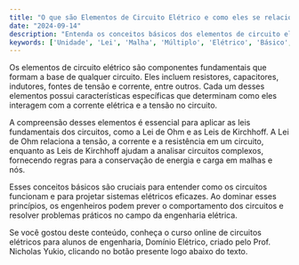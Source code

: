 ```yaml
---
title: "O que são Elementos de Circuito Elétrico e como eles se relacionam com as Leis de Circuito?"
date: "2024-09-14"
description: "Entenda os conceitos básicos dos elementos de circuito elétrico e sua relação com as leis fundamentais."
keywords: ['Unidade', 'Lei', 'Malha', 'Múltiplo', 'Elétrico', 'Básico', 'Elemento']
---
```


Os elementos de circuito elétrico são componentes fundamentais que formam a base de qualquer circuito. Eles incluem resistores, capacitores, indutores, fontes de tensão e corrente, entre outros. Cada um desses elementos possui características específicas que determinam como eles interagem com a corrente elétrica e a tensão no circuito. 

A compreensão desses elementos é essencial para aplicar as leis fundamentais dos circuitos, como a Lei de Ohm e as Leis de Kirchhoff. A Lei de Ohm relaciona a tensão, a corrente e a resistência em um circuito, enquanto as Leis de Kirchhoff ajudam a analisar circuitos complexos, fornecendo regras para a conservação de energia e carga em malhas e nós. 

Esses conceitos básicos são cruciais para entender como os circuitos funcionam e para projetar sistemas elétricos eficazes. Ao dominar esses princípios, os engenheiros podem prever o comportamento dos circuitos e resolver problemas práticos no campo da engenharia elétrica.

Se você gostou deste conteúdo, conheça o curso online de circuitos elétricos para alunos de engenharia, Domínio Elétrico, criado pelo Prof. Nicholas Yukio, clicando no botão presente logo abaixo do texto.